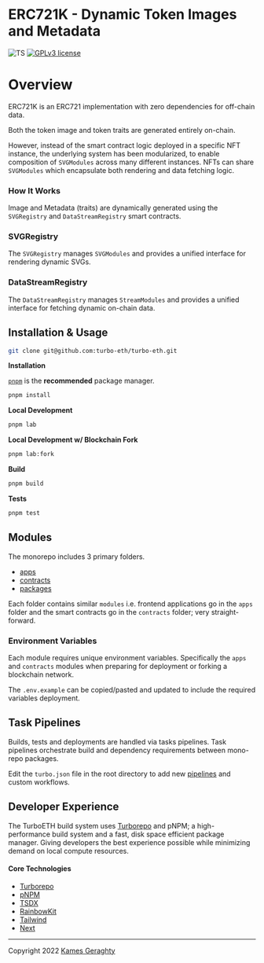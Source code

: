 # ERC721K - Dynamic Token Images and Metadata

![TS](https://badgen.net/badge/-/TypeScript?icon=typescript&label&labelColor=blue&color=555555)
[![GPLv3 license](https://img.shields.io/badge/License-MIT-blue.svg)](http://perso.crans.org/besson/LICENSE.html)

# Overview

ERC721K is an ERC721 implementation with zero dependencies for off-chain data.

Both the token image and token traits are generated entirely on-chain.

However, instead of the smart contract logic deployed in a specific NFT instance, the underlying system has been modularized, to enable composition of `SVGModules` across many different instances. NFTs can share `SVGModules` which encapsulate both rendering and data fetching logic.

### How It Works

Image and Metadata (traits) are dynamically generated using the `SVGRegistry` and `DataStreamRegistry` smart contracts.

### SVGRegistry

The `SVGRegistry` manages `SVGModules` and provides a unified interface for rendering dynamic SVGs.

### DataStreamRegistry

The `DataStreamRegistry` manages `StreamModules` and provides a unified interface for fetching dynamic on-chain data.

## Installation & Usage

```sh
git clone git@github.com:turbo-eth/turbo-eth.git
```

**Installation**

[`pnpm`](https://pnpm.io/) is the **recommended** package manager.

```sh
pnpm install
```

**Local Development**

```sh
pnpm lab
```

**Local Development w/ Blockchain Fork**

```sh
pnpm lab:fork
```

**Build**

```sh
pnpm build
```

**Tests**

```sh
pnpm test
```

## Modules

The monorepo includes 3 primary folders.

- [apps](https://github.com/turbo-eth/turbo-eth/tree/main/apps)
- [contracts](https://github.com/turbo-eth/turbo-eth/tree/main/contracts)
- [packages](https://github.com/turbo-eth/turbo-eth/tree/main/packages)

Each folder contains similar `modules` i.e. frontend applications go in the `apps` folder and the smart contracts go in the `contracts` folder; very straight-forward.

### Environment Variables

Each module requires unique environment variables. Specifically the `apps` and `contracts` modules when preparing for deployment or forking a blockchain network.

The `.env.example` can be copied/pasted and updated to include the required variables deployment.

## Task Pipelines

Builds, tests and deployments are handled via tasks pipelines. Task pipelines orchestrate build and dependency requirements between mono-repo packages.

Edit the `turbo.json` file in the root directory to add new [pipelines](https://turborepo.org/docs/core-concepts/pipelines) and custom workflows.

## Developer Experience

The TurboETH build system uses [Turborepo](https://turborepo.org/) and pNPM; a high-performance build system and a fast, disk space efficient package manager. Giving developers the best experience possible while minimizing demand on local compute resources.

#### Core Technologies

- [Turborepo](https://turborepo.org/docs)
- [pNPM](https://pnpm.io/)
- [TSDX](https://tsdx.io/)
- [RainbowKit](https://www.rainbowkit.com/)
- [Tailwind](https://tailwindui.com/)
- [Next](https://nextjs.org/)

<hr />

Copyright 2022 [Kames Geraghty](https://kames.me)
